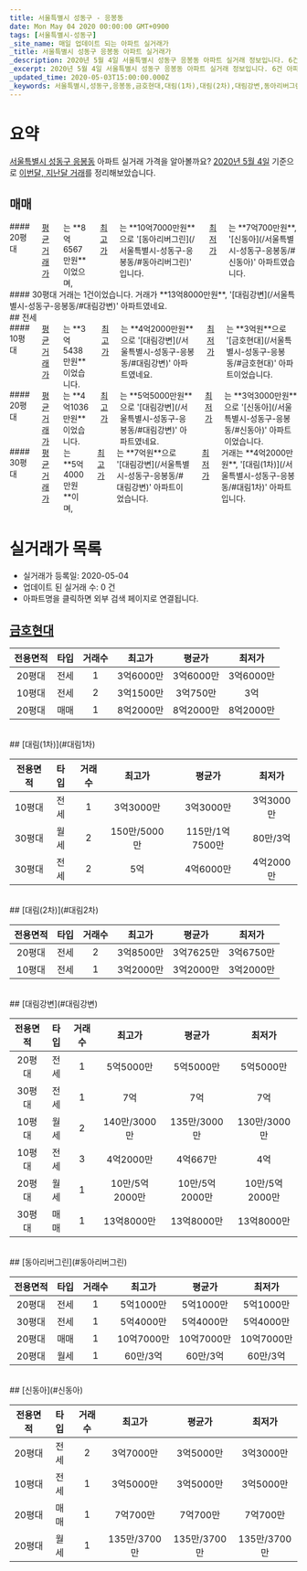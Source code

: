 ```yaml
---
title: 서울특별시 성동구 - 응봉동
date: Mon May 04 2020 00:00:00 GMT+0900
tags: [서울특별시-성동구]
_site_name: 매일 업데이트 되는 아파트 실거래가
_title: 서울특별시 성동구 응봉동 아파트 실거래가
_description: 2020년 5월 4일 서울특별시 성동구 응봉동 아파트 실거래 정보입니다. 6건 아파트 정보가 있습니다.
_excerpt: 2020년 5월 4일 서울특별시 성동구 응봉동 아파트 실거래 정보입니다. 6건 아파트 정보가 있습니다.
_updated_time: 2020-05-03T15:00:00.000Z
_keywords: 서울특별시,성동구,응봉동,금호현대,대림(1차),대림(2차),대림강변,동아리버그린,신동아
---
```





# 요약
<ins>서울특별시 성동구 응봉동</ins> 아파트 실거래 가격을 알아볼까요? <ins>2020년 5월 4일</ins> 기준으로 <ins>이번달, 지난달 거래</ins>를 정리해보았습니다.

## 매매
<div class="container">
<div class="six columns" markdown="1">
#### 20평대
<ins>평균 거래가</ins>는 **8억6567만원**이었으며, <ins>최고가</ins>는 **10억7000만원**으로 '[동아리버그린](/서울특별시-성동구-응봉동/#동아리버그린)' 입니다. <ins>최저가</ins>는 **7억700만원**, '[신동아](/서울특별시-성동구-응봉동/#신동아)' 아파트였습니다.
</div>
<div class="six columns" markdown="1">
#### 30평대
거래는 1건이었습니다. 거래가 **13억8000만원**, '[대림강변](/서울특별시-성동구-응봉동/#대림강변)' 아파트였네요.
</div>
</div>
## 전세
<div class="container">
<div class="six columns" markdown="1">
#### 10평대
<ins>평균 거래가</ins>는 **3억5438만원**이었습니다. <ins>최고가</ins>는 **4억2000만원**으로 '[대림강변](/서울특별시-성동구-응봉동/#대림강변)' 아파트였네요. <ins>최저가</ins>는 **3억원**으로 '[금호현대](/서울특별시-성동구-응봉동/#금호현대)' 아파트이었습니다.
</div>
<div class="six columns" markdown="1">
#### 20평대
<ins>평균 거래가</ins>는 **4억1036만원**이었습니다. <ins>최고가</ins>는 **5억5000만원**으로 '[대림강변](/서울특별시-성동구-응봉동/#대림강변)' 아파트였네요. <ins>최저가</ins>는 **3억3000만원**으로 '[신동아](/서울특별시-성동구-응봉동/#신동아)' 아파트이었습니다.
</div>
</div>
<div class="container">
<div class="twelve columns" markdown="1">
#### 30평대
<ins>평균 거래가</ins>는 **5억4000만원**이며, <ins>최고가</ins>는 **7억원**으로 '[대림강변](/서울특별시-성동구-응봉동/#대림강변)' 아파트이었습니다. <ins>최저가</ins> 거래는 **4억2000만원**, '[대림(1차)](/서울특별시-성동구-응봉동/#대림1차)' 아파트입니다.
</div>
</div>



# 실거래가 목록
- 실거래가 등록일: 2020-05-04
- 업데이트 된 실거래 수: 0 건
- 아파트명을 클릭하면 외부 검색 페이지로 연결됩니다.

## [금호현대](#금호현대)

|전용면적|타입|거래수|최고가|평균가|최저가|
|:---:|:---:|:---:|:---:|:---:|:---:|
|20평대|<span class="deal-type-2">전세</span>|1|3억6000만|3억6000만|3억6000만|
|10평대|<span class="deal-type-2">전세</span>|2|3억1500만|3억750만|3억|
|20평대|<span class="deal-type-1">매매</span>|1|8억2000만|8억2000만|8억2000만|

<br/>
## [대림(1차)](#대림1차)

|전용면적|타입|거래수|최고가|평균가|최저가|
|:---:|:---:|:---:|:---:|:---:|:---:|
|10평대|<span class="deal-type-2">전세</span>|1|3억3000만|3억3000만|3억3000만|
|30평대|<span class="deal-type-3">월세</span>|2|150만/5000만|115만/1억7500만|80만/3억|
|30평대|<span class="deal-type-2">전세</span>|2|5억|4억6000만|4억2000만|

<br/>
## [대림(2차)](#대림2차)

|전용면적|타입|거래수|최고가|평균가|최저가|
|:---:|:---:|:---:|:---:|:---:|:---:|
|20평대|<span class="deal-type-2">전세</span>|2|3억8500만|3억7625만|3억6750만|
|10평대|<span class="deal-type-2">전세</span>|1|3억2000만|3억2000만|3억2000만|

<br/>
## [대림강변](#대림강변)

|전용면적|타입|거래수|최고가|평균가|최저가|
|:---:|:---:|:---:|:---:|:---:|:---:|
|20평대|<span class="deal-type-2">전세</span>|1|5억5000만|5억5000만|5억5000만|
|30평대|<span class="deal-type-2">전세</span>|1|7억|7억|7억|
|10평대|<span class="deal-type-3">월세</span>|2|140만/3000만|135만/3000만|130만/3000만|
|10평대|<span class="deal-type-2">전세</span>|3|4억2000만|4억667만|4억|
|20평대|<span class="deal-type-3">월세</span>|1|10만/5억2000만|10만/5억2000만|10만/5억2000만|
|30평대|<span class="deal-type-1">매매</span>|1|13억8000만|13억8000만|13억8000만|

<br/>
## [동아리버그린](#동아리버그린)

|전용면적|타입|거래수|최고가|평균가|최저가|
|:---:|:---:|:---:|:---:|:---:|:---:|
|20평대|<span class="deal-type-2">전세</span>|1|5억1000만|5억1000만|5억1000만|
|30평대|<span class="deal-type-2">전세</span>|1|5억4000만|5억4000만|5억4000만|
|20평대|<span class="deal-type-1">매매</span>|1|10억7000만|10억7000만|10억7000만|
|20평대|<span class="deal-type-3">월세</span>|1|60만/3억|60만/3억|60만/3억|

<br/>
## [신동아](#신동아)

|전용면적|타입|거래수|최고가|평균가|최저가|
|:---:|:---:|:---:|:---:|:---:|:---:|
|20평대|<span class="deal-type-2">전세</span>|2|3억7000만|3억5000만|3억3000만|
|10평대|<span class="deal-type-2">전세</span>|1|3억5000만|3억5000만|3억5000만|
|20평대|<span class="deal-type-1">매매</span>|1|7억700만|7억700만|7억700만|
|20평대|<span class="deal-type-3">월세</span>|1|135만/3700만|135만/3700만|135만/3700만|

<br/>



